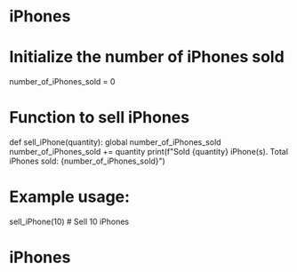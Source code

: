 # iPhones
# Initialize the number of iPhones sold
number_of_iPhones_sold = 0

# Function to sell iPhones
def sell_iPhone(quantity):
    global number_of_iPhones_sold
    number_of_iPhones_sold += quantity
    print(f"Sold {quantity} iPhone(s). Total iPhones sold: {number_of_iPhones_sold}")

# Example usage:
sell_iPhone(10)  # Sell 10 iPhones
# iPhones

